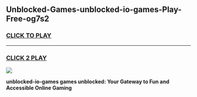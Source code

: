 
## Unblocked-Games-unblocked-io-games-Play-Free-og7s2
<h3>
<a href="https://premium76.site?title=unblocked-io-games&ref=21A">CLICK TO PLAY</a></h3>
<hr>

<h3>
<a href="https://premium76.site?title=unblocked-io-games&ref=21A">CLICK 2 PLAY</a>
  
</h3>

<a href="https://premium76.site?title=unblocked-io-games&ref=21A"><img src="https://clearcache.store/games.png"></a>


**unblocked-io-games games unblocked: Your Gateway to Fun and Accessible Online Gaming**
